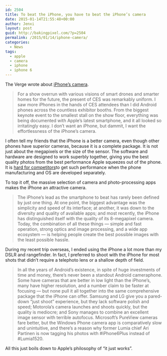 ```yaml
---
id: 2504
title: To beat the iPhone, you have to beat the iPhone’s camera
date: 2015-01-14T21:55:48+00:00
author: Jenxi
layout: post
guid: http://bakingpixel.com/?p=2504
permalink: /2015/01/14/iphone-camera/
categories:
  - News
tags:
  - apple
  - camera
  - iphone
  - iphone 6
---
```

The Verge wrote about [iPhone&#8217;s camera](http://www.theverge.com/2015/1/13/7537011/iphone-6-camera-editorial).

> For a show overrun with various visions of smart drones and smarter homes for the future, the present of CES was remarkably uniform. I saw more iPhones in the hands of CES attendees than I did Android phones across the countless exhibitor booths. From the biggest keynote event to the smallest stall on the show floor, everything was being documented with Apple’s latest smartphone, and it all looked so irritatingly easy. I don’t want an iPhone, but dammit, I want the effortlessness of the iPhone’s camera. 

I often tell my friends that the iPhone is a better camera, even though other phones have superior cameras, because it is a complete package. It is not just about the megapixels or the size of the sensor. The software and hardware are designed to work superbly together, giving you the best quality photos from the best performance Apple squeezes out of the phone. It is [hard for competitors](http://bakingpixel.com/2014/10/samsung-note-4-graphics/)to get such performance when the phone manufacturing and OS are developed separately.

To top it off, the massive selection of camera and photo-processing apps makes the iPhone an attractive camera.

> The iPhone’s lead as the smartphone to beat has rarely been defined by just one thing. At one point, the biggest advantage was the simplicity and speed of its interface; at another, it was down to the diversity and quality of available apps; and most recently, the iPhone has distinguished itself with the quality of its 8-megapixel camera. Today, the combination of all these things — simple and fast operation, strong optics and image processing, and a wide app ecosystem — is helping people create the best possible images with the least possible hassle. 

During my recent trip overseas, I ended using the iPhone a lot more than my DSLR and rangefinder. In fact, I preferred to shoot with the iPhone for most shots that didn&#8217;t require a telephoto lens or a shallow depth of field.

> In all the years of Android’s existence, in spite of huge investments of time and money, there’s never been a standout Android cameraphone. Some have cameras that are better in low light than the iPhone’s, many have higher resolution, and a number claim to be faster at focusing — but none pull it all together into the same comprehensive package that the iPhone can offer. Samsung and LG give you a pared-down &#8220;just shoot&#8221; experience, but they lack software polish and speed; Motorola’s camera launches and shoots quickly, but the quality is mediocre; and Sony manages to combine an excellent image sensor with terrible autofocus. Microsoft’s PureView cameras fare better, but the Windows Phone camera app is comparatively slow and unintuitive, and there’s a reason why former Lumia chief Ari Partinen is now tagging his photos with #iPhone6Plus instead of #Lumia1520. 

All this just boils down to Apple&#8217;s philosophy of &#8220;it just works&#8221;.